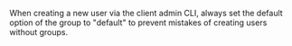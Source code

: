 When creating a new user via the client admin CLI, always set the default option of the group to "default" to prevent mistakes of creating users without groups.
